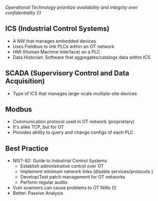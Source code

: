*Operational Technology prioritize availability and integrity over confidentiality (!)*

## ICS (Industrial Control Systems)
- A NW that manages embedded devices
- Uses Fieldbus to link PLCs within an OT network
- HMI (Human Machine Interface) on a PLC
- Data Historian: Software that aggregates/catalogs data within ICS

## SCADA (Supervisory Control and Data Acquisition)
- Type of ICS that manages large-scale multiple-site devices

## Modbus
- Communication protocol used in OT network (proprietary)
- It's alike TCP, but for OT
- Provides ability to query and change configs of each PLC

## Best Practice
- NIST-82: Guide to Industrial Control Systems
   - Establish administrative control over OT
   - Implement minimum network links (disable services/protocols )
   - Develop/Test patch management for OT networks
   - Perform regular audits
- Vuln scanners can cause problems to OT NWs (!)
- Better: Passive Analysis
